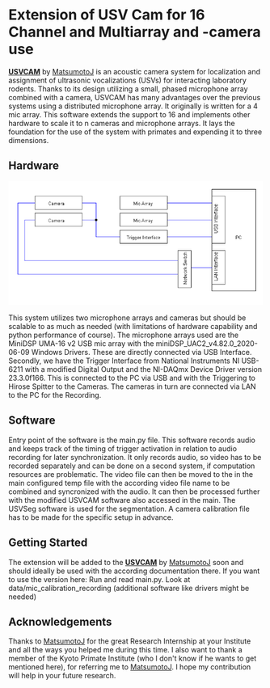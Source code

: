 # Extension of USV Cam for 16 Channel and Multiarray and -camera use

**[USVCAM](https://github.com/MatsumotoJ/usvcam)** by [MatsumotoJ](https://github.com/MatsumotoJ) is an acoustic camera system for localization and assignment of ultrasonic vocalizations (USVs) for
interacting laboratory rodents. Thanks to its design utilizing a small, phased microphone array combined with a camera,
USVCAM has many advantages over the previous systems using a distributed microphone array.
It originally is written for a 4 mic array. This software extends the support to 16 and implements other hardware to
scale it to n cameras and microphone arrays. It lays the foundation for the use of the system with primates and expending it to three dimensions.

## Hardware

<p align="center"><img src="./doc/Connection_Diagram.png" ></p>
This system utilizes two microphone arrays and cameras but should be scalable to as much as needed (with limitations of hardware capability and python performance of course).
The microphone arrays used are the MiniDSP UMA-16 v2 USB mic array with the miniDSP_UAC2_v4.82.0_2020-06-09 Windows Drivers.
These are directly connected via USB Interface. Secondly, we have the Trigger Interface from 
National Instruments NI USB-6211 with a modified Digital Output and the NI-DAQmx Device Driver version 23.3.0f166.
This is connected to the PC via USB and with the Triggering to Hirose Spitter to the Cameras.
The cameras in turn are connected via LAN to the PC for the Recording.

## Software
Entry point of the software is the main.py file. This software records audio and keeps track of the timing of trigger activation in relation to audio recording for later synchronization. It only records audio, so video has to be recorded separately and can be done on a second system, if computation resources are problematic.
The video file can then be moved to the in the main configured temp file with the according video file name to be combined and syncronized with the audio. It can then be processed further with the modified USVCAM software also accessed in the main. The USVSeg software is used for the segmentation. A camera calibration file has to be made for the specific setup in advance.

## Getting Started
The extension will be added to the **[USVCAM](https://github.com/MatsumotoJ/usvcam)** by [MatsumotoJ](https://github.com/MatsumotoJ) soon and should ideally be used with the according documentation there.
If you want to use the version here:
Run and read main.py. Look at data/mic_calibration_recording
(additional software like drivers might be needed)

## Acknowledgements
Thanks to [MatsumotoJ](https://github.com/MatsumotoJ) for the great Research Internship at your Institute and all the ways you helped me during this time. I also want to thank a member of the Kyoto Primate Institute (who I don't know if he wants to get mentioned here), for referring me to [MatsumotoJ](https://github.com/MatsumotoJ). I hope my contribution will help in your future research.

